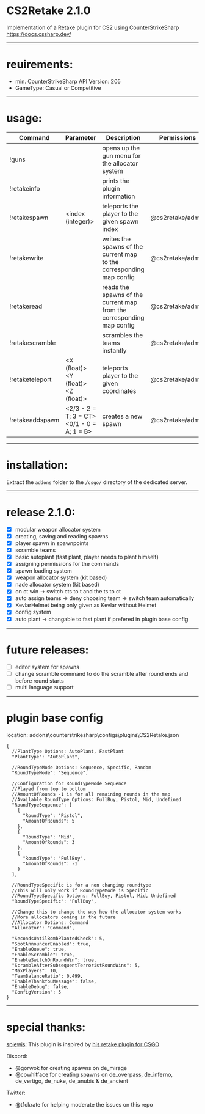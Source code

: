 # CS2Retake 2.1.0
  
Implementation of a Retake plugin for CS2 using CounterStrikeSharp  
<https://docs.cssharp.dev/>  
  
---
# reuirements:  
- min. CounterStrikeSharp API Version: 205  
- GameType: Casual or Competitive
  
---
# usage:  
| Command         | Parameter                                  | Description                                                           | Permissions      |
|-----------------|--------------------------------------------|-----------------------------------------------------------------------|------------------|
| !guns           |                                            | opens up the gun menu for the allocator system                        |                  |
| !retakeinfo     |                                            | prints the plugin information                                         |                  |
| !retakespawn    | <index (integer)>                          | teleports the player to the given spawn index                         | @cs2retake/admin |
| !retakewrite    |                                            | writes the spawns of the current map to the corresponding map config  | @cs2retake/admin |
| !retakeread     |                                            | reads the spawns of the current map from the corresponding map config | @cs2retake/admin |
| !retakescramble |                                            | scrambles the teams instantly                                         | @cs2retake/admin |
| !retaketeleport | <X (float)> <Y (float)> <Z (float)>        | teleports player to the given coordinates                             | @cs2retake/admin |
| !retakeaddspawn | <2/3 - 2 = T; 3 = CT> <0/1 - 0 = A; 1 = B> | creates a new spawn                                                   | @cs2retake/admin |
  
---
# installation:  
Extract the `addons` folder to the `/csgo/` directory of the dedicated server.  

---
# release 2.1.0:  
- [x] modular weapon allocator system
- [x] creating, saving and reading spawns
- [x] player spawn in spawnpoints 
- [x] scramble teams
- [x] basic autoplant (fast plant, player needs to plant himself) 
- [x] assigning permissions for the commands
- [x] spawn loading system
- [x] weapon allocator system (kit based)
- [x] nade allocator system (kit based)
- [x] on ct win -> switch cts to t and the ts to ct
- [x] auto assign teams -> deny choosing team -> switch team automatically
- [x] KevlarHelmet being only given as Kevlar without Helmet
- [x] config system
- [x] auto plant -> changable to fast plant if prefered in plugin base config

---
# future releases:  
- [ ] editor system for spawns
- [ ] change scramble command to do the scramble after round ends and before round starts
- [ ] multi language support

---
# plugin base config 
location: addons\counterstrikesharp\configs\plugins\CS2Retake.json
```
{
  //PlantType Options: AutoPlant, FastPlant
  "PlantType": "AutoPlant",

  //RoundTypeMode Options: Sequence, Specific, Random
  "RoundTypeMode": "Sequence",

  //Configuration for RoundTypeMode Sequence
  //Played from top to bottom
  //AmountOfRounds -1 is for all remaining rounds in the map
  //Available RoundType Options: FullBuy, Pistol, Mid, Undefined
  "RoundTypeSequence": [
    {
      "RoundType": "Pistol",
      "AmountOfRounds": 5
    },
    {
      "RoundType": "Mid",
      "AmountOfRounds": 3
    },
    {
      "RoundType": "FullBuy",
      "AmountOfRounds": -1
    }
  ],
  
  //RoundTypeSpecific is for a non changing roundtype
  //This will only work if RoundTypeMode is Specific
  //RoundTypeSpecific Options: FullBuy, Pistol, Mid, Undefined
  "RoundTypeSpecific": "FullBuy",

  //Change this to change the way how the allocator system works
  //More allocators coming in the future
  //Allocator Options: Command
  "Allocator": "Command",

  "SecondsUntilBombPlantedCheck": 5,
  "SpotAnnouncerEnabled": true,
  "EnableQueue": true,
  "EnableScramble": true,
  "EnableSwitchOnRoundWin": true,
  "ScrambleAfterSubsequentTerroristRoundWins": 5,
  "MaxPlayers": 10,
  "TeamBalanceRatio": 0.499,
  "EnableThankYouMessage": false,
  "EnableDebug": false,
  "ConfigVersion": 5
}
```

---
# special thanks:  
[splewis](https://github.com/splewis): This plugin is inspired by [his retake plugin for CSGO](https://github.com/splewis/csgo-retakes)

Discord:
- @gorwok for creating spawns on de_mirage
- @cowhitface for creating spawns on de_overpass, de_inferno, de_vertigo, de_nuke, de_anubis & de_ancient

Twitter:
- @t1ckrate for helping moderate the issues on this repo 


